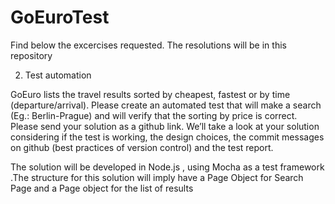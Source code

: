 # GoEuroTest
Find below the excercises requested. The resolutions will be in this repository 

2. Test automation 

GoEuro lists the travel results sorted by cheapest, fastest or by time (departure/arrival). Please 
create an automated test that will make a search (Eg.: Berlin-Prague) and will verify that the
sorting by price is correct. 
Please send your solution as a github link. We’ll take a look at your solution considering if the 
test is working, the design choices, the commit
messages on github (best practices of version 
control) and the test report. 

The solution will be developed in Node.js , using Mocha as a test framework .The structure for this solution will imply have a Page Object for Search Page and a Page object for the list of results
